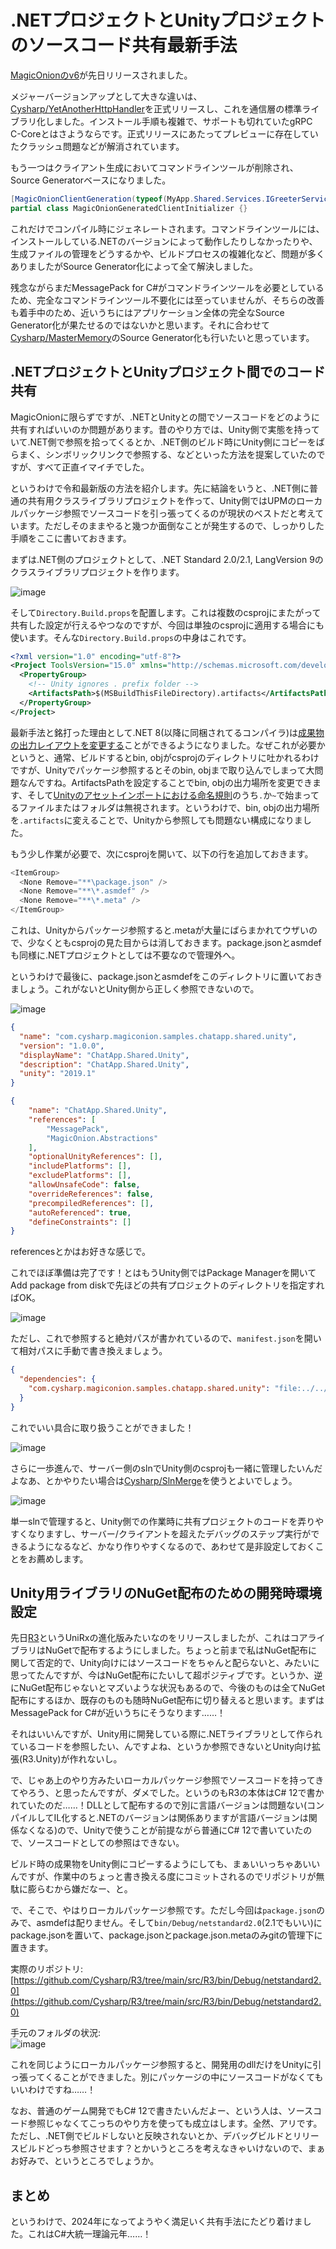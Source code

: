 # .NETプロジェクトとUnityプロジェクトのソースコード共有最新手法

[MagicOnionのv6](https://github.com/Cysharp/MagicOnion/)が先日リリースされました。

メジャーバージョンアップとして大きな違いは、[Cysharp/YetAnotherHttpHandler](https://github.com/Cysharp/YetAnotherHttpHandler)を正式リリースし、これを通信層の標準ライブラリ化しました。インストール手順も複雑で、サポートも切れていたgRPC C-Coreとはさようならです。正式リリースにあたってプレビューに存在していたクラッシュ問題などが解消されています。

もう一つはクライアント生成においてコマンドラインツールが削除され、Source Generatorベースになりました。

```csharp
[MagicOnionClientGeneration(typeof(MyApp.Shared.Services.IGreeterService))]
partial class MagicOnionGeneratedClientInitializer {}
```

これだけでコンパイル時にジェネレートされます。コマンドラインツールには、インストールしている.NETのバージョンによって動作したりしなかったりや、生成ファイルの管理をどうするかや、ビルドプロセスの複雑化など、問題が多くありましたがSource Generator化によって全て解決しました。

残念ながらまだMessagePack for C#がコマンドラインツールを必要としているため、完全なコマンドラインツール不要化には至っていませんが、そちらの改善も着手中のため、近いうちにはアプリケーション全体の完全なSource Generator化が果たせるのではないかと思います。それに合わせて[Cysharp/MasterMemory](https://github.com/Cysharp/MasterMemory/)のSource Generator化も行いたいと思っています。


.NETプロジェクトとUnityプロジェクト間でのコード共有
---
MagicOnionに限らずですが、.NETとUnityとの間でソースコードをどのように共有すればいいのか問題があります。昔のやり方では、Unity側で実態を持っていて.NET側で参照を拾ってくるとか、.NET側のビルド時にUnity側にコピーをばらまく、シンボリックリンクで参照する、などといった方法を提案していたのですが、すべて正直イマイチでした。

というわけで令和最新版の方法を紹介します。先に結論をいうと、.NET側に普通の共有用クラスライブラリプロジェクトを作って、Unity側ではUPMのローカルパッケージ参照でソースコードを引っ張ってくるのが現状のベストだと考えています。ただしそのままやると幾つか面倒なことが発生するので、しっかりした手順をここに書いておきます。

まずは.NET側のプロジェクトとして、.NET Standard 2.0/2.1, LangVersion 9のクラスライブラリプロジェクトを作ります。

![image](https://github.com/Cysharp/MagicOnion/assets/46207/0019a2b0-ec2c-4786-9d1d-0078e8dc0295)

そして`Directory.Build.props`を配置します。これは複数のcsprojにまたがって共有した設定が行えるやつなのですが、今回は単独のcsprojに適用する場合にも使います。そんな`Directory.Build.props`の中身はこれです。

```xml
<?xml version="1.0" encoding="utf-8"?>
<Project ToolsVersion="15.0" xmlns="http://schemas.microsoft.com/developer/msbuild/2003">
  <PropertyGroup>
    <!-- Unity ignores . prefix folder -->
    <ArtifactsPath>$(MSBuildThisFileDirectory).artifacts</ArtifactsPath>
  </PropertyGroup>
</Project>
```

最新手法と銘打った理由として.NET 8(以降に同梱されてるコンパイラ)は[成果物の出力レイアウトを変更する](https://learn.microsoft.com/en-us/dotnet/core/sdk/artifacts-output)ことができるようになりました。なぜこれが必要かというと、通常、ビルドするとbin, objがcsprojのディレクトリに吐かれるわけですが、Unityでパッケージ参照するとそのbin, objまで取り込んでしまって大問題なんですね。ArtifactsPathを設定することでbin, objの出力場所を変更できます、そして[Unityのアセットインポートにおける命名規則](https://docs.unity3d.com/Manual/SpecialFolders.html)のうち`.`か`~`で始まってるファイルまたはフォルダは無視されます。というわけで、bin, objの出力場所を`.artifacts`に変えることで、Unityから参照しても問題ない構成になりました。

もう少し作業が必要で、次にcsprojを開いて、以下の行を追加しておきます。

```csharp
<ItemGroup>
  <None Remove="**\package.json" />
  <None Remove="**\*.asmdef" />
  <None Remove="**\*.meta" />
</ItemGroup>
```

これは、Unityからパッケージ参照すると.metaが大量にばらまかれてウザいので、少なくともcsprojの見た目からは消しておきます。package.jsonとasmdefも同様に.NETプロジェクトとしては不要なので管理外へ。

というわけで最後に、package.jsonとasmdefをこのディレクトリに置いておきましょう。これがないとUnity側から正しく参照できないので。

![image](https://github.com/Cysharp/MagicOnion/assets/46207/54c9564d-c6f2-44ec-b86c-bec19ecfb040)

```json
{
  "name": "com.cysharp.magiconion.samples.chatapp.shared.unity",
  "version": "1.0.0",
  "displayName": "ChatApp.Shared.Unity",
  "description": "ChatApp.Shared.Unity",
  "unity": "2019.1"
}
```

```json
{
    "name": "ChatApp.Shared.Unity",
    "references": [
        "MessagePack",
        "MagicOnion.Abstractions"
    ],
    "optionalUnityReferences": [],
    "includePlatforms": [],
    "excludePlatforms": [],
    "allowUnsafeCode": false,
    "overrideReferences": false,
    "precompiledReferences": [],
    "autoReferenced": true,
    "defineConstraints": []
}
```

referencesとかはお好きな感じで。

これでほぼ準備は完了です！とはもうUnity側ではPackage Managerを開いてAdd package from diskで先ほどの共有プロジェクトのディレクトリを指定すればOK。

![image](https://github.com/Cysharp/MagicOnion/assets/46207/a46813ab-72fb-44b3-ac8e-241451f9128f)

ただし、これで参照すると絶対パスが書かれているので、`manifest.json`を開いて相対パスに手動で書き換えましょう。

```json
{
  "dependencies": {
    "com.cysharp.magiconion.samples.chatapp.shared.unity": "file:../../ChatApp.Shared",
  }
}
```

これでいい具合に取り扱うことができました！

![image](https://github.com/Cysharp/R3/assets/46207/ed8c1d20-fd8a-4e6c-afe5-2350d3fa2860)

さらに一歩進んで、サーバー側のslnでUnity側のcsprojも一緒に管理したいんだよなあ、とかやりたい場合は[Cysharp/SlnMerge](https://github.com/Cysharp/SlnMerge/)を使うとよいでしょう。

![image](https://github.com/Cysharp/SlnMerge/assets/46207/6b70bfda-5f80-42c0-9acc-ca3922f22c52)

単一slnで管理すると、Unity側での作業時に共有プロジェクトのコードを弄りやすくなりますし、サーバー/クライアントを超えたデバッグのステップ実行ができるようになるなど、かなり作りやすくなるので、あわせて是非設定しておくことをお薦めします。

Unity用ライブラリのNuGet配布のための開発時環境設定
---
先日[R3](https://github.com/Cysharp/R3/)というUniRxの進化版みたいなのをリリースしましたが、これはコアライブラリはNuGetで配布するようにしました。ちょっと前まで私はNuGet配布に関して否定的で、Unity向けにはソースコードをちゃんと配らないと、みたいに思ってたんですが、今はNuGet配布にたいして超ポジティブです。というか、逆にNuGet配布じゃないとマズいような状況もあるので、今後のものは全てNuGet配布にするほか、既存のものも随時NuGet配布に切り替えると思います。まずはMessagePack for C#が近いうちにそうなります……！

それはいいんですが、Unity用に開発している際に.NETライブラリとして作られているコードを参照したい、んですよね、というか参照できないとUnity向け拡張(R3.Unity)が作れないし。

で、じゃあ上のやり方みたいローカルパッケージ参照でソースコードを持ってきてやろう、と思ったんですが、ダメでした。というのもR3の本体はC# 12で書かれていたのだ……！DLLとして配布するので別に言語バージョンは問題ない(コンパイルしてIL化すると.NETのバージョンは関係ありますが言語バージョンは関係なくなる)ので、Unityで使うことが前提ながら普通にC# 12で書いていたので、ソースコードとしての参照はできない。

ビルド時の成果物をUnity側にコピーするようにしても、まぁいいっちゃあいいんですが、作業中のちょっと書き換える度にコミットされるのでリポジトリが無駄に膨らむから嫌だなー、と。

で、そこで、やはりローカルパッケージ参照です。ただし今回は`package.json`のみで、asmdefは配りません。そして`bin/Debug/netstandard2.0`(2.1でもいい)にpackage.jsonを置いて、package.jsonとpackage.json.metaのみgitの管理下に置きます。

実際のリポジトリ: [https://github.com/Cysharp/R3/tree/main/src/R3/bin/Debug/netstandard2.0](https://github.com/Cysharp/R3/tree/main/src/R3/bin/Debug/netstandard2.0)

手元のフォルダの状況:  
![image](https://github.com/Cysharp/MagicOnion/assets/46207/2c8f7cb4-08ea-459c-abcc-6a251a063cb2)

これを同じようにローカルパッケージ参照すると、開発用のdllだけをUnityに引っ張ってくることができました。別にパッケージの中にソースコードがなくてもいいわけですね……！

なお、普通のゲーム開発でもC# 12で書きたいんだよー、という人は、ソースコード参照じゃなくてこっちのやり方を使っても成立はします。全然、アリです。ただし、.NET側でビルドしないと反映されないとか、デバッグビルドとリリースビルドどっち参照させます？とかいうところを考えなきゃいけないので、まぁお好みで、というところでしょうか。

まとめ
---
というわけで、2024年になってようやく満足いく共有手法にたどり着けました。これはC#大統一理論元年……！